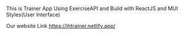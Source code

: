 This is Trainer App Using ExerciseAPI and Build with ReactJS and MUI Styles(User Interface)

Our website Link https://jhtrainer.netlify.app/ 
